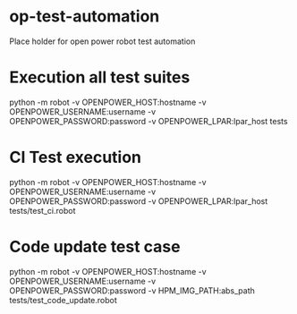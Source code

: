 # op-test-automation
Place holder for open power robot test automation

# Execution all test suites
python -m robot -v  OPENPOWER_HOST:hostname  -v OPENPOWER_USERNAME:username -v OPENPOWER_PASSWORD:password  -v OPENPOWER_LPAR:lpar_host    tests

# CI Test execution
python -m robot -v  OPENPOWER_HOST:hostname  -v OPENPOWER_USERNAME:username -v OPENPOWER_PASSWORD:password  -v OPENPOWER_LPAR:lpar_host    tests/test_ci.robot

# Code update test case
python -m robot -v  OPENPOWER_HOST:hostname  -v OPENPOWER_USERNAME:username -v OPENPOWER_PASSWORD:password  -v HPM_IMG_PATH:abs_path    tests/test_code_update.robot
